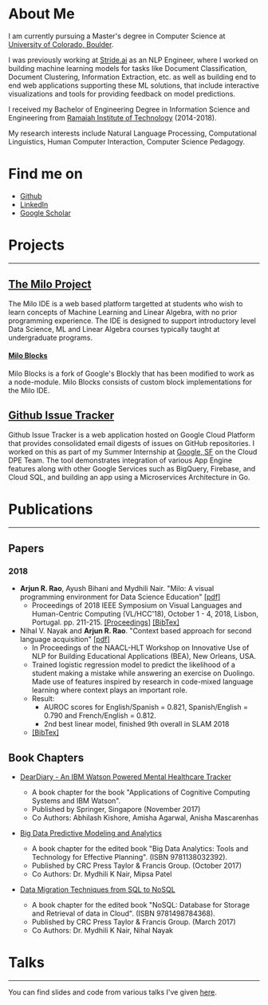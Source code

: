 # About Me

I am currently pursuing a Master's degree in Computer Science at [University of Colorado, Boulder](https://colorado.edu).

I was previously working at [Stride.ai](https://stride.ai) as an NLP Engineer, where I worked on building machine learning models for tasks like Document Classification, Document Clustering, Information Extraction, etc. as well as building end to end web applications supporting these ML solutions, that include interactive visualizations and tools for providing feedback on model predictions.

I received my Bachelor of Engineering Degree in Information Science and Engineering from [Ramaiah Institute of Technology](http://msrit.edu/) (2014-2018).

My research interests include Natural Language Processing, Computational Linguistics, Human Computer Interaction, Computer Science Pedagogy.

# Find me on
* [Github](https://github.com/arjun-rao)
* [LinkedIn](https://www.linkedin.com/in/arjunra0/)
* [Google Scholar](https://scholar.google.co.in/citations?user=pm-WRX0AAAAJ&hl=en)

# Projects
---
## [The Milo Project](https://miloide.github.io/)

The Milo IDE is a web based platform targetted at students who wish to learn concepts of Machine Learning and Linear Algebra, with no prior programming experience. The IDE is designed to support introductory level Data Science, ML and Linear Algebra courses typically taught at undergraduate programs.


#### [Milo Blocks](https://github.com/miloide/milo-blocks)

Milo Blocks is a fork of Google's Blockly that has been modified to work as a node-module. Milo Blocks consists of custom block implementations for the Milo IDE.


## [Github Issue Tracker](https://github.com/googlecloudplatform/issuetracker)

Github Issue Tracker is a web application hosted on Google Cloud Platform that provides consolidated email digests of issues on GitHub repositories. I worked on this as part of my Summer Internship at [Google, SF](https://cloud.google.com/) on the Cloud DPE Team. The tool demonstrates integration of various App Engine features along with other Google Services such as BigQuery, Firebase, and Cloud SQL, and building an app using a Microservices Architecture in Go.


# Publications
---

## Papers

### 2018
* **Arjun R. Rao**, Ayush Bihani and Mydhili Nair. "Milo: A visual programming environment for Data Science Education" [[pdf]](https://arjun.fyi/files/milo_vlhcc18_paper.pdf)
	* Proceedings of 2018 IEEE Symposium on Visual Languages and Human-Centric Computing (VL/HCC'18), October 1 - 4, 2018, Lisbon, Portugal. pp. 211-215. [[Proceedings]](https://ieeexplore.ieee.org/document/8506504) [[BibTex]](https://arjun.fyi/files/milo_vlhcc18_paper.bib)
* Nihal V. Nayak and **Arjun R. Rao**. "Context based approach for second language acquisition" [[pdf]](http://www.aclweb.org/anthology/W18-0524)
	* In Proceedings of the NAACL-HLT Workshop on Innovative Use of NLP for Building Educational Applications (BEA), New Orleans, USA.
	* Trained logistic regression model to predict the likelihood of a student making a mistake while answering an exercise on Duolingo.
	  Made use of features inspired by research in code-mixed language learning where context plays an important role.
	* Result:
		* AUROC scores for English/Spanish = 0.821, Spanish/English = 0.790 and French/English = 0.812.
		* 2nd best linear model, finished 9th overall in SLAM 2018
	* [[BibTex]](http://www.aclweb.org/anthology/W18-0524.bib)


## Book Chapters

* [DearDiary - An IBM Watson Powered Mental Healthcare Tracker](https://link.springer.com/chapter/10.1007%2F978-981-10-6418-0_8)

	* A book chapter for the book  "Applications of Cognitive Computing Systems and IBM Watson".
	* Published by Springer, Singapore (November 2017)
	* Co Authors: Abhilash Kishore, Amisha Agarwal, Anisha Mascarenhas

* [Big Data Predictive Modeling and Analytics](https://www.taylorfrancis.com/books/e/9781351180320/chapters/10.1201%2Fb21822-6)

	* A book chapter for the edited book "Big Data Analytics: Tools and Technology for Effective Planning". (ISBN 9781138032392).
	* Published by CRC Press Taylor & Francis Group. (October 2017)
	* Co Authors: Dr. Mydhili K Nair, Mipsa Patel

* [Data Migration Techniques from SQL to NoSQL](https://www.taylorfrancis.com/books/e/9781498784375/chapters/10.1201%2F9781315155579-10)

	* A book chapter for the edited book "NoSQL: Database for Storage and Retrieval of data in Cloud". (ISBN
	9781498784368).
	* Published by CRC Press Taylor & Francis Group.  (March 2017)
	* Co Authors: Dr. Mydhili K Nair, Nihal Nayak



# Talks
---

You can find slides and code from various talks I've given [here](https://github.com/arjun-rao/talks).

